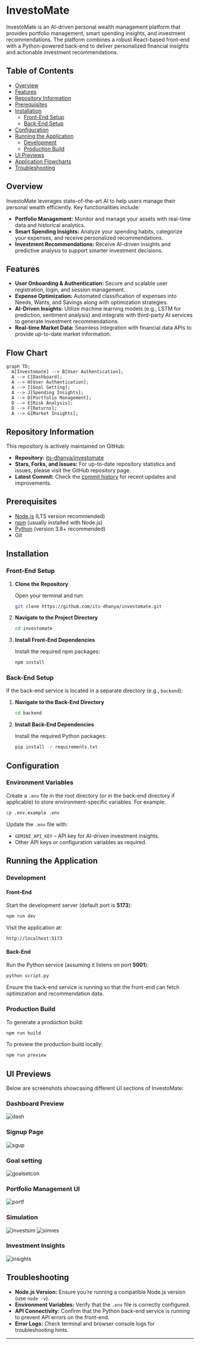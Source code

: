 # InvestoMate

InvestoMate is an AI-driven personal wealth management platform that provides portfolio management, smart spending insights, and investment recommendations. The platform combines a robust React-based front-end with a Python-powered back-end to deliver personalized financial insights and actionable investment recommendations.

## Table of Contents

- [Overview](#overview)
- [Features](#features)
- [Repository Information](#repository-information)
- [Prerequisites](#prerequisites)
- [Installation](#installation)
  - [Front-End Setup](#front-end-setup)
  - [Back-End Setup](#back-end-setup)
- [Configuration](#configuration)
- [Running the Application](#running-the-application)
  - [Development](#development)
  - [Production Build](#production-build)
- [UI Previews](#ui-previews)
- [Application Flowcharts](#flowcharts)
- [Troubleshooting](#troubleshooting)

## Overview

InvestoMate leverages state-of-the-art AI to help users manage their personal wealth efficiently. Key functionalities include:
- **Portfolio Management:** Monitor and manage your assets with real-time data and historical analytics.
- **Smart Spending Insights:** Analyze your spending habits, categorize your expenses, and receive personalized recommendations.
- **Investment Recommendations:** Receive AI-driven insights and predictive analysis to support smarter investment decisions.

## Features

- **User Onboarding & Authentication:** Secure and scalable user registration, login, and session management.
- **Expense Optimization:** Automated classification of expenses into Needs, Wants, and Savings along with optimization strategies.
- **AI-Driven Insights:** Utilize machine learning models (e.g., LSTM for prediction, sentiment analysis) and integrate with third-party AI services to generate investment recommendations.
- **Real-time Market Data:** Seamless integration with financial data APIs to provide up-to-date market information.

## Flow Chart
```mermaid
graph TD;
  A[Investomate] --> B[User Authentication];
  A --> C[Dashboard];
  A --> H[User Authentication];
  A --> I[Goal Setting];
  A --> J[Spending Insights];
  A --> D[Portfolio Management];
  D --> E[Risk Analysis];
  D --> F[Returns];
  A --> G[Market Insights];
```

## Repository Information

This repository is actively maintained on GitHub:
- **Repository:** [its-dhanya/investomate](https://github.com/its-dhanya/investomate)
- **Stars, Forks, and Issues:** For up-to-date repository statistics and issues, please visit the GitHub repository page.
- **Latest Commit:** Check the [commit history](https://github.com/its-dhanya/investomate/commits/main) for recent updates and improvements.

## Prerequisites

- [Node.js](https://nodejs.org/) (LTS version recommended)
- [npm](https://www.npmjs.com/) (usually installed with Node.js)
- [Python](https://www.python.org/) (version 3.8+ recommended)
- Git

## Installation

### Front-End Setup

1. **Clone the Repository**

   Open your terminal and run:
   ```bash
   git clone https://github.com/its-dhanya/investomate.git
   ```

2. **Navigate to the Project Directory**

   ```bash
   cd investomate
   ```

3. **Install Front-End Dependencies**

   Install the required npm packages:
   ```bash
   npm install
   ```

### Back-End Setup

If the back-end service is located in a separate directory (e.g., `backend`):

1. **Navigate to the Back-End Directory**

   ```bash
   cd backend
   ```

2. **Install Back-End Dependencies**

   Install the required Python packages:
   ```bash
   pip install -r requirements.txt
   ```

## Configuration

### Environment Variables

Create a `.env` file in the root directory (or in the back-end directory if applicable) to store environment-specific variables. For example:
```bash
cp .env.example .env
```
Update the `.env` file with:
- `GEMINI_API_KEY` – API key for AI-driven investment insights.
- Other API keys or configuration variables as required.

## Running the Application

### Development

#### Front-End

Start the development server (default port is **5173**):
```bash
npm run dev
```
Visit the application at:
```
http://localhost:5173
```

#### Back-End

Run the Python service (assuming it listens on port **5001**):
```bash
python script.py
```
Ensure the back-end service is running so that the front-end can fetch optimization and recommendation data.

### Production Build

To generate a production build:
```bash
npm run build
```
To preview the production build locally:
```bash
npm run preview
```

## UI Previews

Below are screenshots showcasing different UI sections of InvestoMate:

### **Dashboard Preview**
![dash](https://github.com/user-attachments/assets/c7f4800b-b4ca-4b65-b978-e5f8c8fdb0c2)

### **Signup Page**
![sgup](https://github.com/user-attachments/assets/213e9091-6daa-43fd-b643-30b99f1ffeeb)


### **Goal setting**
![goalsetcon](https://github.com/user-attachments/assets/54dac5d5-a0c8-4562-9840-9dec7e23ac5f)

### **Portfolio Management UI**
![portf](https://github.com/user-attachments/assets/5a3ecd1a-0761-4d96-81c8-365453fe9c93)

### **Simulation**
![investsim](https://github.com/user-attachments/assets/62efd238-3ae2-425a-94b0-7ed35639049b)
![simres](https://github.com/user-attachments/assets/91cca83f-fdf5-48a8-9e75-f9b2a0802751)


### **Investment Insights**
![insights](https://github.com/user-attachments/assets/969edfdb-7896-4684-91d0-4a71a1e87b5c)


## Troubleshooting

- **Node.js Version:** Ensure you’re running a compatible Node.js version (use `node -v`).
- **Environment Variables:** Verify that the `.env` file is correctly configured.
- **API Connectivity:** Confirm that the Python back-end service is running to prevent API errors on the front-end.
- **Error Logs:** Check terminal and browser console logs for troubleshooting hints.

---

